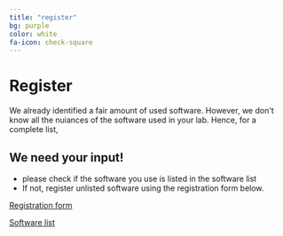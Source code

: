 ```yaml
---
title: "register"
bg: purple
color: white
fa-icon: check-square
---
```


# Register

We already identified a fair amount of used software. However, we don't know all the nuiances
of the software used in your lab. Hence, for a complete list,

## We need your input!

* please check if the software you use is listed in the software list
* If not, register unlisted software using the registration form below.


[Registration form](https://docs.google.com/forms/d/1l1ELDjToHwtcE8mk9TFzpddw0o0Vg4onIMXg4i3aYG8/edit "Register software")


[Software list](https://script.google.com/macros/s/AKfycbyW9foZMe1Ijhp1cWlmzax0dSlGu0poZBM5ZTQyWKD_7OB7Yd4H/exec "List of registered software")


